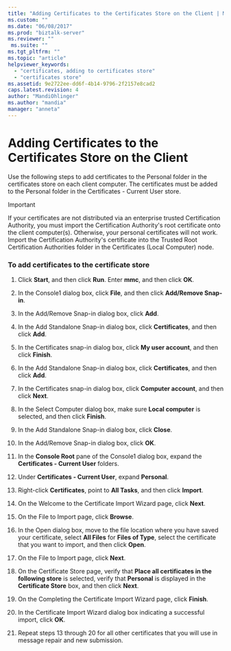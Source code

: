 ```yaml
---
title: "Adding Certificates to the Certificates Store on the Client | Microsoft Docs"
ms.custom: ""
ms.date: "06/08/2017"
ms.prod: "biztalk-server"
ms.reviewer: ""
 ms.suite: ""
ms.tgt_pltfrm: ""
ms.topic: "article"
helpviewer_keywords: 
  - "certificates, adding to certificates store"
  - "certificates store"
ms.assetid: 9e2722ee-dd6f-4b14-9796-2f2157e8cad2
caps.latest.revision: 4
author: "MandiOhlinger"
ms.author: "mandia"
manager: "anneta"
---
```

# Adding Certificates to the Certificates Store on the Client
Use the following steps to add certificates to the Personal folder in the certificates store on each client computer. The certificates must be added to the Personal folder in the Certificates - Current User store.  
  
> [!IMPORTANT]
>  If your certificates are not distributed via an enterprise trusted Certification Authority, you must import the Certification Authority's root certificate onto the client computer(s). Otherwise, your personal certificates will not work. Import the Certification Authority's certificate into the Trusted Root Certification Authorities folder in the Certificates (Local Computer) node.  
  
### To add certificates to the certificate store  
  
1.  Click **Start**, and then click **Run**. Enter **mmc**, and then click **OK**.  
  
2.  In the Console1 dialog box, click **File**, and then click **Add/Remove Snap-in**.  
  
3.  In the Add/Remove Snap-in dialog box, click **Add**.  
  
4.  In the Add Standalone Snap-in dialog box, click **Certificates**, and then click **Add**.  
  
5.  In the Certificates snap-in dialog box, click **My user account**, and then click **Finish**.  
  
6.  In the Add Standalone Snap-in dialog box, click **Certificates**, and then click **Add**.  
  
7.  In the Certificates snap-in dialog box, click **Computer account**, and then click **Next**.  
  
8.  In the Select Computer dialog box, make sure **Local computer** is selected, and then click **Finish**.  
  
9. In the Add Standalone Snap-in dialog box, click **Close**.  
  
10. In the Add/Remove Snap-in dialog box, click **OK**.  
  
11. In the **Console Root** pane of the Console1 dialog box, expand the **Certificates - Current User** folders.  
  
12. Under **Certificates - Current User**, expand **Personal**.  
  
13. Right-click **Certificates**, point to **All Tasks**, and then click **Import**.  
  
14. On the Welcome to the Certificate Import Wizard page, click **Next**.  
  
15. On the File to Import page, click **Browse**.  
  
16. In the Open dialog box, move to the file location where you have saved your certificate, select **All Files** for **Files of Type**, select the certificate that you want to import, and then click **Open**.  
  
17. On the File to Import page, click **Next**.  
  
18. On the Certificate Store page, verify that **Place all certificates in the following store** is selected, verify that **Personal** is displayed in the **Certificate Store** box, and then click **Next**.  
  
19. On the Completing the Certificate Import Wizard page, click **Finish**.  
  
20. In the Certificate Import Wizard dialog box indicating a successful import, click **OK**.  
  
21. Repeat steps 13 through 20 for all other certificates that you will use in message repair and new submission.